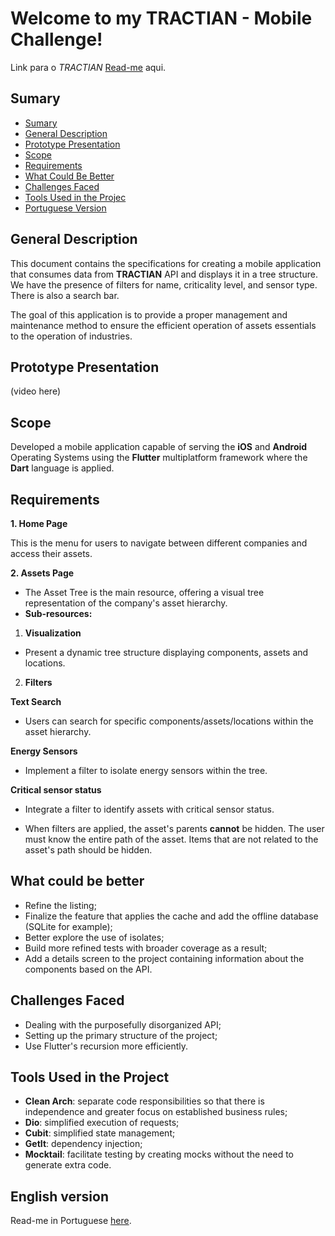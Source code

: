 # Welcome to my TRACTIAN - Mobile Challenge!

Link para o *TRACTIAN* [Read-me](https://github.com/tractian/challenges/blob/main/mobile/README.md) aqui.

## Sumary

-   [Sumary](https://github.com/lucasmpimentel/tractian_challenge/blob/main/README.md#%C3%ADndice)
-   [General Description](https://github.com/lucasmpimentel/tractian_challenge/blob/main/README.md#descri%C3%A7%C3%A3o-geral)
-   [Prototype Presentation](https://github.com/lucasmpimentel/tractian_challenge/blob/main/README.md#apresenta%C3%A7%C3%A3o-do-prot%C3%B3tipo)
-   [Scope](https://github.com/lucasmpimentel/tractian_challenge/blob/main/README.md#escopo)
-   [Requirements](https://github.com/lucasmpimentel/tractian_challenge/blob/main/README.md#requisitos)
-   [What Could Be Better](https://github.com/lucasmpimentel/tractian_challenge/blob/main/README.md#o-que-poderia-ser-melhor)
-   [Challenges Faced](https://github.com/lucasmpimentel/tractian_challenge/blob/main/README.md#desafios-enfrentados)
-   [Tools Used in the Projec](https://github.com/lucasmpimentel/tractian_challenge/blob/main/README.md#ferramentas-utilizadas-no-projeto)
-   [Portuguese Version](https://github.com/lucasmpimentel/tractian_challenge/blob/main/README.md#vers%C3%A3o-em-ingl%C3%AAs)

## General Description

This document contains the specifications for creating a mobile application that consumes data from **TRACTIAN** API and displays it in a tree structure. We have the presence of filters for name, criticality level, and sensor type. There is also a search bar.

The goal of this application is to provide a proper management and maintenance method to ensure the efficient operation of assets essentials to the operation of industries.

## Prototype Presentation

(video here)

## Scope

Developed a mobile application capable of serving the **iOS** and **Android** Operating Systems using the **Flutter** multiplatform framework where the **Dart** language is applied.

## Requirements

**1. Home Page**

This is the menu for users to navigate between different companies and access their assets.

**2. Assets Page**

- The Asset Tree is the main resource, offering a visual tree representation of the company's asset hierarchy.
- **Sub-resources:**

1. **Visualization**

- Present a dynamic tree structure displaying components, assets and locations.

2. **Filters**

**Text Search**

- Users can search for specific components/assets/locations within the asset hierarchy.

**Energy Sensors**

- Implement a filter to isolate energy sensors within the tree.

**Critical sensor status**

- Integrate a filter to identify assets with critical sensor status.

- When filters are applied, the asset's parents **cannot** be hidden. The user must know the entire path of the asset. Items that are not related to the asset's path should be hidden.

## What could be better

- Refine the listing;
- Finalize the feature that applies the cache and add the offline database (SQLite for example);
- Better explore the use of isolates;
- Build more refined tests with broader coverage as a result;
- Add a details screen to the project containing information about the components based on the API.

## Challenges Faced

- Dealing with the purposefully disorganized API;
- Setting up the primary structure of the project;
- Use Flutter's recursion more efficiently.

## Tools Used in the Project

- **Clean Arch**: separate code responsibilities so that there is independence and greater focus on established business rules;
- **Dio**: simplified execution of requests;
- **Cubit**: simplified state management;
- **GetIt**: dependency injection;
- **Mocktail**: facilitate testing by creating mocks without the need to generate extra code.

## English version

Read-me in Portuguese [here](https://github.com/lucasmpimentel/tractian_challenge/blob/main/README-ptBR.md#vers%C3%A3o-em-ingl%C3%AAs).
